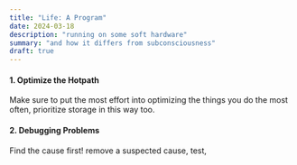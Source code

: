 ```yaml
---
title: "Life: A Program"
date: 2024-03-18
description: "running on some soft hardware"
summary: "and how it differs from subconsciousness"
draft: true
---
```



#### 1. Optimize the Hotpath
Make sure to put the most effort into optimizing the things you do the most often, prioritize storage in this way too.


#### 2. Debugging Problems
Find the cause first!
	remove a suspected cause, test,